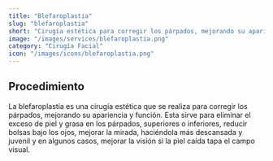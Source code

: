 ```yaml
---
title: "Blefaroplastia"
slug: "blefaroplastia"
short: "Cirugía estética para corregir los párpados, mejorando su apariencia y función."
image: "/images/services/blefaroplastia.png"
category: "Cirugía Facial"
icon: "/images/icons/blefaroplastia.png"
---
```

## Procedimiento
La blefaroplastia es una cirugía estética que se realiza para corregir los párpados, mejorando su apariencia y función. Esta sirve para eliminar el exceso de piel y grasa en los párpados, superiores o inferiores, reducir bolsas bajo los ojos, mejorar la mirada, haciéndola más descansada y juvenil y en algunos casos, mejorar la visión si la piel caída tapa el campo visual.

